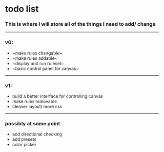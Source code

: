 # todo list
### This is where I will store all of the things I need to add/ change
---
### v0:
* ~make rules changable~
* ~make rules addable~
* ~display and run ruleset~
* ~basic control panel for canvas~



---
### v1:

* build a better interface for controlling canvas
* make rules removable
* cleaner layout/ more css


---
### possibly at some point
* add directional checking
* add presets
* color picker